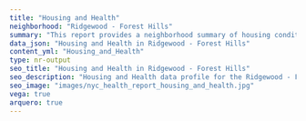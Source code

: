 ```yaml
---
title: "Housing and Health"
neighborhood: "Ridgewood - Forest Hills"
summary: "This report provides a neighborhood summary of housing conditions and related health outcomes. It also describes population characteristics that can increase vulnerability to housing hazards."
data_json: "Housing and Health in Ridgewood - Forest Hills"
content_yml: "Housing_and_Health"
type: nr-output
seo_title: "Housing and Health in Ridgewood - Forest Hills"
seo_description: "Housing and Health data profile for the Ridgewood - Forest Hills neighborhood of NYC."
seo_image: "images/nyc_health_report_housing_and_health.jpg"
vega: true
arquero: true
---
```

